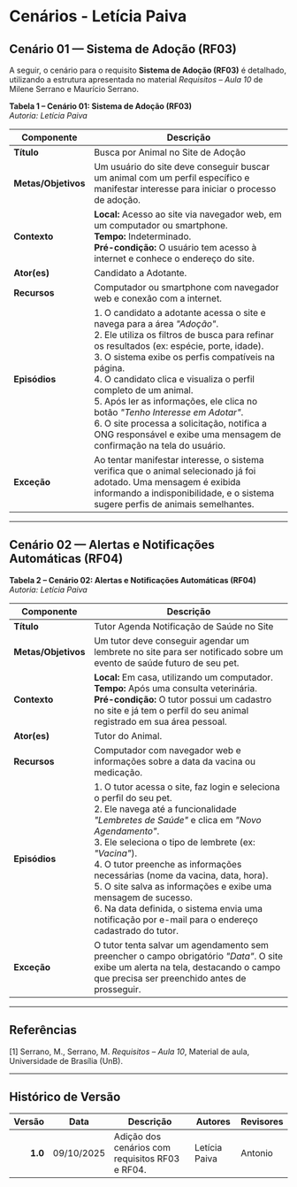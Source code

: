 # Cenários - Letícia Paiva

## Cenário 01 — Sistema de Adoção (RF03)  

A seguir, o cenário para o requisito **Sistema de Adoção (RF03)** é detalhado, utilizando a estrutura apresentada no material *Requisitos – Aula 10* de Milene Serrano e Maurício Serrano.  

**Tabela 1 – Cenário 01: Sistema de Adoção (RF03)**  
*Autoria: Letícia Paiva*

| **Componente** | **Descrição** |
|----------------|----------------|
| **Título** | Busca por Animal no Site de Adoção |
| **Metas/Objetivos** | Um usuário do site deve conseguir buscar um animal com um perfil específico e manifestar interesse para iniciar o processo de adoção. |
| **Contexto** | **Local:** Acesso ao site via navegador web, em um computador ou smartphone.<br>**Tempo:** Indeterminado.<br>**Pré-condição:** O usuário tem acesso à internet e conhece o endereço do site. |
| **Ator(es)** | Candidato a Adotante. |
| **Recursos** | Computador ou smartphone com navegador web e conexão com a internet. |
| **Episódios** | 1. O candidato a adotante acessa o site e navega para a área *"Adoção"*. <br> 2. Ele utiliza os filtros de busca para refinar os resultados (ex: espécie, porte, idade). <br> 3. O sistema exibe os perfis compatíveis na página. <br> 4. O candidato clica e visualiza o perfil completo de um animal. <br> 5. Após ler as informações, ele clica no botão *"Tenho Interesse em Adotar"*. <br> 6. O site processa a solicitação, notifica a ONG responsável e exibe uma mensagem de confirmação na tela do usuário. |
| **Exceção** | Ao tentar manifestar interesse, o sistema verifica que o animal selecionado já foi adotado. Uma mensagem é exibida informando a indisponibilidade, e o sistema sugere perfis de animais semelhantes. |

---

## Cenário 02 — Alertas e Notificações Automáticas (RF04)  

**Tabela 2 – Cenário 02: Alertas e Notificações Automáticas (RF04)**  
*Autoria: Letícia Paiva*

| **Componente** | **Descrição** |
|----------------|----------------|
| **Título** | Tutor Agenda Notificação de Saúde no Site |
| **Metas/Objetivos** | Um tutor deve conseguir agendar um lembrete no site para ser notificado sobre um evento de saúde futuro de seu pet. |
| **Contexto** | **Local:** Em casa, utilizando um computador.<br>**Tempo:** Após uma consulta veterinária.<br>**Pré-condição:** O tutor possui um cadastro no site e já tem o perfil do seu animal registrado em sua área pessoal. |
| **Ator(es)** | Tutor do Animal. |
| **Recursos** | Computador com navegador web e informações sobre a data da vacina ou medicação. |
| **Episódios** | 1. O tutor acessa o site, faz login e seleciona o perfil do seu pet. <br> 2. Ele navega até a funcionalidade *"Lembretes de Saúde"* e clica em *"Novo Agendamento"*. <br> 3. Ele seleciona o tipo de lembrete (ex: *"Vacina"*). <br> 4. O tutor preenche as informações necessárias (nome da vacina, data, hora). <br> 5. O site salva as informações e exibe uma mensagem de sucesso. <br> 6. Na data definida, o sistema envia uma notificação por e-mail para o endereço cadastrado do tutor. |
| **Exceção** | O tutor tenta salvar um agendamento sem preencher o campo obrigatório *"Data"*. O site exibe um alerta na tela, destacando o campo que precisa ser preenchido antes de prosseguir. |

---

## Referências  

[1] Serrano, M., Serrano, M. *Requisitos – Aula 10*, Material de aula, Universidade de Brasília (UnB).

---

## Histórico de Versão  

| **Versão** | **Data**   | **Descrição**                                                        | **Autores** | **Revisores** |
|-----------:|------------|--------------------------------------------------------------------|--------------|---------------|
| **1.0**    | 09/10/2025 | Adição dos cenários com requisitos RF03 e RF04. | Letícia Paiva | Antonio |